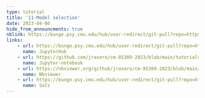 ```yaml
---
type: tutorial
title: '11-Model selection'
date: 2023-04-06
hide_from_announcments: true
nblink: https://bunge.psy.cmu.edu/hub/user-redirect/git-pull?repo=https%3A%2F%2Fgithub.com%2Fjrasero%2Fcm-85309-2023&branch=main&urlpath=tree%2Fcm-85309-2023%2Ftutorials%2Fweek-11%2F11-Model_selection.ipynb
links:
    - url: https://bunge.psy.cmu.edu/hub/user-redirect/git-pull?repo=https%3A%2F%2Fgithub.com%2Fjrasero%2Fcm-85309-2023&branch=main&urlpath=tree%2Fcm-85309-2023%2Ftutorials%2Fweek-11%2F11-Model_selection.ipynb
      name: JupyterHub
    - url: https://github.com/jrasero/cm-85309-2023/blob/main/tutorials/week-11/11-Model_selection.ipynb
      name: Jupyter-notebook
    - url: https://nbviewer.org/github/jrasero/cm-85309-2023/blob/main/tutorials/week-11/11-Model_selection.ipynb
      name: Nbviewer
    - url: https://bunge.psy.cmu.edu/hub/user-redirect/git-pull?repo=https%3A%2F%2Fgithub.com%2Fjrasero%2Fcm-85309-2023&branch=main&urlpath=tree%2Fcm-85309-2023%2Ftutorials%2Fweek-11%2F11-Model_selection_w_sols.ipynb
      name: Sols
---
```

